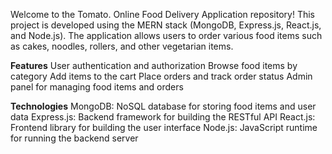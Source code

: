 Welcome to the Tomato.  Online Food Delivery Application repository! This project is developed using the MERN stack (MongoDB, Express.js, React.js, and Node.js). The application allows users to order various food items such as cakes, noodles, rollers, and other vegetarian items.

**Features**
User authentication and authorization
Browse food items by category
Add items to the cart
Place orders and track order status
Admin panel for managing food items and orders


**Technologies**
MongoDB: NoSQL database for storing food items and user data
Express.js: Backend framework for building the RESTful API
React.js: Frontend library for building the user interface
Node.js: JavaScript runtime for running the backend server
